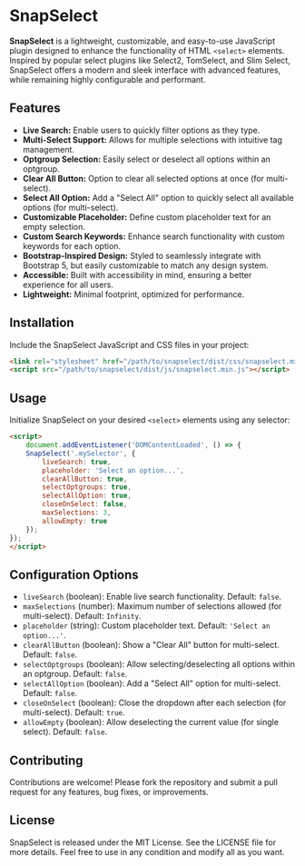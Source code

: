 
# SnapSelect

**SnapSelect** is a lightweight, customizable, and easy-to-use JavaScript plugin designed to enhance the functionality of HTML `<select>` elements. Inspired by popular select plugins like Select2, TomSelect, and Slim Select, SnapSelect offers a modern and sleek interface with advanced features, while remaining highly configurable and performant.

## Features

- **Live Search:** Enable users to quickly filter options as they type.
- **Multi-Select Support:** Allows for multiple selections with intuitive tag management.
- **Optgroup Selection:** Easily select or deselect all options within an optgroup.
- **Clear All Button:** Option to clear all selected options at once (for multi-select).
- **Select All Option:** Add a "Select All" option to quickly select all available options (for multi-select).
- **Customizable Placeholder:** Define custom placeholder text for an empty selection.
- **Custom Search Keywords:** Enhance search functionality with custom keywords for each option.
- **Bootstrap-Inspired Design:** Styled to seamlessly integrate with Bootstrap 5, but easily customizable to match any design system.
- **Accessible:** Built with accessibility in mind, ensuring a better experience for all users.
- **Lightweight:** Minimal footprint, optimized for performance.

## Installation

Include the SnapSelect JavaScript and CSS files in your project:
```html
<link rel="stylesheet" href="/path/to/snapselect/dist/css/snapselect.min.css">
<script src="/path/to/snapselect/dist/js/snapselect.min.js"></script>
```
## Usage
Initialize SnapSelect on your desired `<select>` elements using any selector:
```html
<script>
    document.addEventListener('DOMContentLoaded', () => {
    SnapSelect('.mySelector', {
        liveSearch: true,
        placeholder: 'Select an option...',
        clearAllButton: true,
        selectOptgroups: true,
        selectAllOption: true,
        closeOnSelect: false,
        maxSelections: 3,
        allowEmpty: true
    });
});
</script>
```

## Configuration Options

-   `liveSearch` (boolean): Enable live search functionality. Default: `false`.
-   `maxSelections` (number): Maximum number of selections allowed (for multi-select). Default: `Infinity`.
-   `placeholder` (string): Custom placeholder text. Default: `'Select an option...'`.
-   `clearAllButton` (boolean): Show a "Clear All" button for multi-select. Default: `false`.
-   `selectOptgroups` (boolean): Allow selecting/deselecting all options within an optgroup. Default: `false`.
-   `selectAllOption` (boolean): Add a "Select All" option for multi-select. Default: `false`.
-   `closeOnSelect` (boolean): Close the dropdown after each selection (for multi-select). Default: `true`.
-   `allowEmpty` (boolean): Allow deselecting the current value (for single select). Default: `false`.

## Contributing
Contributions are welcome! Please fork the repository and submit a pull request for any features, bug fixes, or improvements.

## License
SnapSelect is released under the MIT License. See the LICENSE file for more details.
Feel free to use in any condition and modify all as you want.

